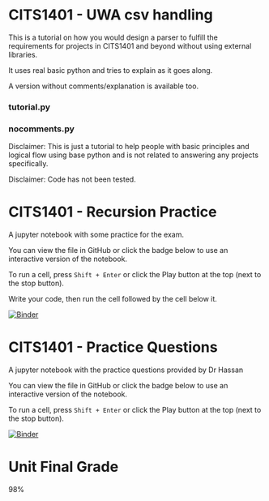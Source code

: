 # CITS1401 - UWA csv handling

This is a tutorial on how you would design a parser to fulfill the requirements
for projects in CITS1401 and beyond without using external libraries.

It uses real basic python and tries to explain as it goes along.

A version without comments/explanation is available too.

### tutorial.py

### nocomments.py

Disclaimer: This is just a tutorial to help people with basic principles and logical
flow using base python and is not related to answering any projects specifically.

Disclaimer: Code has not been tested.

# CITS1401 - Recursion Practice

A jupyter notebook with some practice for the exam.

You can view the file in GitHub or click the badge below to use an interactive version of the notebook.

To run a cell, press `Shift + Enter` or click the Play button at the top (next to the stop button).

Write your code, then run the cell followed by the cell below it.

[![Binder](https://mybinder.org/badge_logo.svg)](https://mybinder.org/v2/gh/shayanhabibi/cits1401-csv-tutorial/master?labpath=CITS1401Recursion.ipynb)

# CITS1401 - Practice Questions

A jupyter notebook with the practice questions provided by Dr Hassan

You can view the file in GitHub or click the badge below to use an interactive version of the notebook.

To run a cell, press `Shift + Enter` or click the Play button at the top (next to the stop button).

[![Binder](https://mybinder.org/badge_logo.svg)](https://mybinder.org/v2/gh/shayanhabibi/cits1401-csv-tutorial/master?labpath=CITS1401PracticeQuestions.ipynb)

# Unit Final Grade

98%
